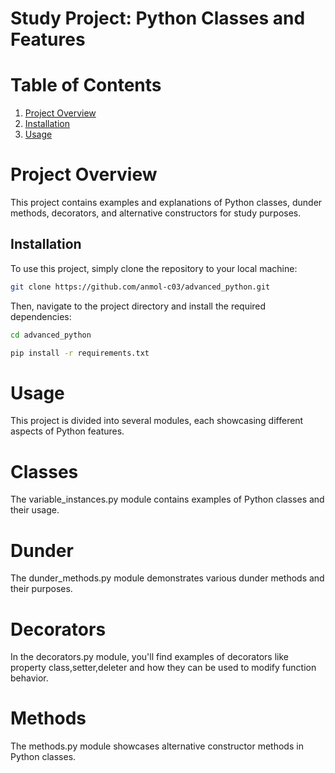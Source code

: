 # Study Project: Python Classes and Features
# Table of Contents
1. [Project Overview](#project-overview)
2. [Installation](#installation)
3. [Usage](#usage)

# Project Overview
This project contains examples and explanations of Python classes, dunder methods, decorators, and alternative constructors for study purposes.

## Installation

To use this project, simply clone the repository to your local machine:

```bash
git clone https://github.com/anmol-c03/advanced_python.git
```

Then, navigate to the project directory and install the required dependencies:

```bash
cd advanced_python

pip install -r requirements.txt
```


# Usage
This project is divided into several modules, each showcasing different aspects of Python features.

# Classes
The variable_instances.py module contains examples of Python classes and their usage.

# Dunder 
The dunder_methods.py module demonstrates various dunder methods and their purposes.

# Decorators
In the decorators.py module, you'll find examples of decorators like property class,setter,deleter and how they can be used to modify function behavior.

# Methods
The methods.py module showcases alternative constructor methods in Python classes.

